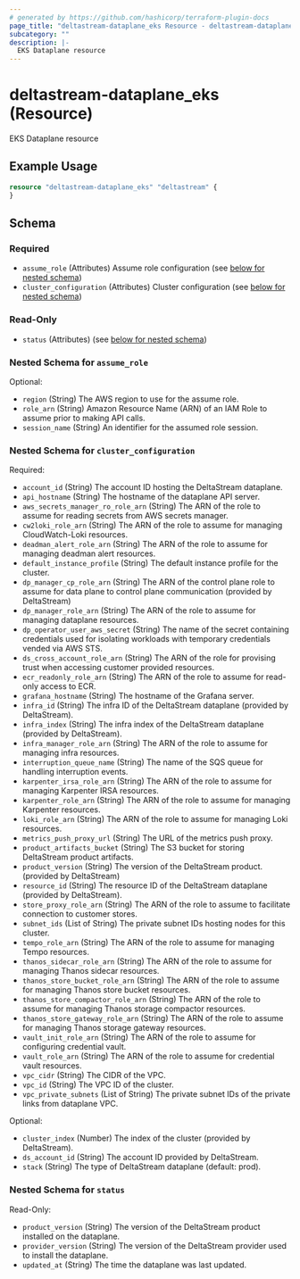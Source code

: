 ```yaml
---
# generated by https://github.com/hashicorp/terraform-plugin-docs
page_title: "deltastream-dataplane_eks Resource - deltastream-dataplane"
subcategory: ""
description: |-
  EKS Dataplane resource
---
```


# deltastream-dataplane_eks (Resource)

EKS Dataplane resource

## Example Usage

```terraform
resource "deltastream-dataplane_eks" "deltastream" {
}
```

<!-- schema generated by tfplugindocs -->
## Schema

### Required

- `assume_role` (Attributes) Assume role configuration (see [below for nested schema](#nestedatt--assume_role))
- `cluster_configuration` (Attributes) Cluster configuration (see [below for nested schema](#nestedatt--cluster_configuration))

### Read-Only

- `status` (Attributes) (see [below for nested schema](#nestedatt--status))

<a id="nestedatt--assume_role"></a>
### Nested Schema for `assume_role`

Optional:

- `region` (String) The AWS region to use for the assume role.
- `role_arn` (String) Amazon Resource Name (ARN) of an IAM Role to assume prior to making API calls.
- `session_name` (String) An identifier for the assumed role session.


<a id="nestedatt--cluster_configuration"></a>
### Nested Schema for `cluster_configuration`

Required:

- `account_id` (String) The account ID hosting the DeltaStream dataplane.
- `api_hostname` (String) The hostname of the dataplane API server.
- `aws_secrets_manager_ro_role_arn` (String) The ARN of the role to assume for reading secrets from AWS secrets manager.
- `cw2loki_role_arn` (String) The ARN of the role to assume for managing CloudWatch-Loki resources.
- `deadman_alert_role_arn` (String) The ARN of the role to assume for managing deadman alert resources.
- `default_instance_profile` (String) The default instance profile for the cluster.
- `dp_manager_cp_role_arn` (String) The ARN of the control plane role to assume for data plane to control plane communication (provided by DeltaStream)
- `dp_manager_role_arn` (String) The ARN of the role to assume for managing dataplane resources.
- `dp_operator_user_aws_secret` (String) The name of the secret containing credentials used for isolating workloads with temporary credentials vended via AWS STS.
- `ds_cross_account_role_arn` (String) The ARN of the role for provising trust when accessing customer provided resources.
- `ecr_readonly_role_arn` (String) The ARN of the role to assume for read-only access to ECR.
- `grafana_hostname` (String) The hostname of the Grafana server.
- `infra_id` (String) The infra ID of the DeltaStream dataplane (provided by DeltaStream).
- `infra_index` (String) The infra index of the DeltaStream dataplane (provided by DeltaStream).
- `infra_manager_role_arn` (String) The ARN of the role to assume for managing infra resources.
- `interruption_queue_name` (String) The name of the SQS queue for handling interruption events.
- `karpenter_irsa_role_arn` (String) The ARN of the role to assume for managing Karpenter IRSA resources.
- `karpenter_role_arn` (String) The ARN of the role to assume for managing Karpenter resources.
- `loki_role_arn` (String) The ARN of the role to assume for managing Loki resources.
- `metrics_push_proxy_url` (String) The URL of the metrics push proxy.
- `product_artifacts_bucket` (String) The S3 bucket for storing DeltaStream product artifacts.
- `product_version` (String) The version of the DeltaStream product. (provided by DeltaStream)
- `resource_id` (String) The resource ID of the DeltaStream dataplane (provided by DeltaStream).
- `store_proxy_role_arn` (String) The ARN of the role to assume to facilitate connection to customer stores.
- `subnet_ids` (List of String) The private subnet IDs hosting nodes for this cluster.
- `tempo_role_arn` (String) The ARN of the role to assume for managing Tempo resources.
- `thanos_sidecar_role_arn` (String) The ARN of the role to assume for managing Thanos sidecar resources.
- `thanos_store_bucket_role_arn` (String) The ARN of the role to assume for managing Thanos store bucket resources.
- `thanos_store_compactor_role_arn` (String) The ARN of the role to assume for managing Thanos storage compactor resources.
- `thanos_store_gateway_role_arn` (String) The ARN of the role to assume for managing Thanos storage gateway resources.
- `vault_init_role_arn` (String) The ARN of the role to assume for configuring credential vault.
- `vault_role_arn` (String) The ARN of the role to assume for credential vault resources.
- `vpc_cidr` (String) The CIDR of the VPC.
- `vpc_id` (String) The VPC ID of the cluster.
- `vpc_private_subnets` (List of String) The private subnet IDs of the private links from dataplane VPC.

Optional:

- `cluster_index` (Number) The index of the cluster (provided by DeltaStream).
- `ds_account_id` (String) The account ID provided by DeltaStream.
- `stack` (String) The type of DeltaStream dataplane (default: prod).


<a id="nestedatt--status"></a>
### Nested Schema for `status`

Read-Only:

- `product_version` (String) The version of the DeltaStream product installed on the dataplane.
- `provider_version` (String) The version of the DeltaStream provider used to install the dataplane.
- `updated_at` (String) The time the dataplane was last updated.
